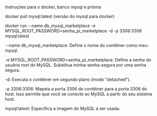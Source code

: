 Instruções para o docker, banco mysql e prisma

docker pull mysql:latest (versão do mysql para docker)

docker run --name db_mysql_marketplace -e MYSQL_ROOT_PASSWORD=senha_pi_marketplace -d -p 3306:3306 mysql:latest

--name db_mysql_marketplace: Define o nome do contêiner como meu-mysql.

-e MYSQL_ROOT_PASSWORD=senha_pi_marketplace: Define a senha do usuário root do MySQL. Substitua minha-senha-segura por uma senha segura.

-d: Executa o contêiner em segundo plano (modo "detached").

-p 3306:3306: Mapeia a porta 3306 do contêiner para a porta 3306 do host. Isso permite que você se conecte ao MySQL a partir do seu sistema host.

mysql:latest: Especifica a imagem do MySQL a ser usada.
